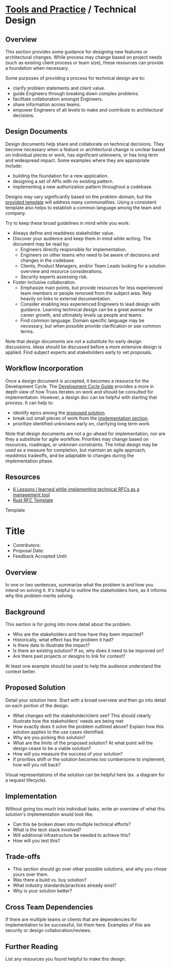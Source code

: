 # [Tools and Practice](../README.md) / Technical Design

## Overview

This section provides some guidance
for designing new features or architectural changes.
While process may change based on project needs
(such as existing client process or team size),
these resources can provide a foundation when necessary.

Some purposes of providing a process for technical design are to:

- clarify problem statements and client value.
- guide Engineers through breaking down complex problems.
- facilitate collaboration amongst Engineers.
- share information across teams.
- empower Engineers of all levels to make and contribute to architectural decisions.

## Design Documents

Design documents help share and collaborate on technical decisions.
They become necessary when a feature or architectural change
is unclear based on individual pieces or work,
has significant unknowns,
or has long term and widespread impact.
Some examples where they are appropriate include:

- building the foundation for a new application.
- designing a set of APIs with no existing pattern.
- implementing a new authorization pattern throughout a codebase.

Designs may vary significantly based on the problem domain,
but the [provided template](./design-document-template.md)
will address many commonalities.
Using a consistent template also helps to establish a common language among the team and company.

Try to keep these broad guidelines in mind while you work:

- Always define and readdress stakeholder value.
- Discover your audience and keep them in mind while writing.
  The document may be read by:
  - Engineers directly responsible for implementation.
  - Engineers on other teams who need to be aware of decisions and changes in the codebase.
  - Clients, Product Managers, and/or Team Leads looking for a solution overview and resource considerations.
  - Security experts assessing risk.
- Foster inclusive collaboration.
  - Emphasize main points,
    but provide resources for less experienced team members
    or people removed from the subject area.
    Rely heavily on links to external documentation.
  - Consider enabling less experienced Engineers to lead design with guidance.
    Learning technical design can be a great avenue for career growth,
    and ultimately levels up people and teams.
  - Find common language.
    Domain specific language may be necessary,
    but when possible provide clarification
    or use common terms.

Note that design documents are not a substitute for early design discussions.
Ideas should be discussed before a more extensive design is applied.
Find subject experts and stakeholders early to vet proposals.

## Workflow Incorporation

Once a design document is accepted,
it becomes a resource for the Development Cycle.
The [Development Cycle Guide](../../cycle/README.md)
provides a more in depth view of how Truss iterates on work
and should be consulted for implementation.
However, a design doc can be helpful with starting that process.
It can help to:

- identify epics among the [proposed solution](./design-document-template.md#proposed-solution).
- break out small pieces of work from the [implementation section](./design-document-template.md#implementation).
- prioritize identified unknowns early on, clarifying long term work.

Note that design documents are not a go-ahead for implementation,
nor are they a substitute for agile workflow.
Priorities may change based on resources, roadmaps, or unknown constraints.
The initial design may be used as a measure for completion,
but maintain an agile approach,
readdress tradeoffs,
and be adaptable to changes during the implementation phase.

## Resources

- [6 Lessons I learned while implementing technical RFCs as a management tool](https://buriti.ca/6-lessons-i-learned-while-implementing-technical-rfcs-as-a-management-tool-34687dbf46cb)
- [Rust RFC Template](https://github.com/rust-lang/rfcs/blob/master/0000-template.md)

Template

# Title

- Contributors:
- Proposal Date:
- Feedback Accepted Until:

## Overview

In one or two sentences,
summarize what the problem is and how you intend on solving it.
It's helpful to outline the stakeholders here,
as it informs why this problem merits solving.

## Background

This section is for going into more detail about the problem.

- Who are the stakeholders and how have they been impacted?
- Historically, what effect has the problem it had?
- Is there data to illustrate the impact?
- Is there an existing solution?
  If so, why does it need to be improved on?
- Are there past projects or designs to link for context?

At least one example should be used to help the audience understand the context better.

## Proposed Solution

Detail your solution here.
Start with a broad overview and then go into detail on each portion of the design.

- What changes will the stakeholder/client see?
  This should clearly illustrate how the stakeholders' needs are being met
- How exactly does it solve the problem outlined above?
  Explain how this solution applies to the use cases identified.
- Why are you picking this solution?
- What are the limits of the proposed solution?
  At what point will the design cease to be a viable solution?
- How will you measure the success of your solution?
- If priorities shift or the solution becomes too cumbersome to implement, how will you roll back?

Visual representations of the solution can be helpful here (ex. a diagram for a request lifecycle).

## Implementation

Without going too much into individual tasks,
write an overview of what this solution's implementation would look like.

- Can this be broken down into multiple technical efforts?
- What is the tech stack involved?
- Will additional infrastructure be needed to achieve this?
- How will you test this?

## Trade-offs

- This section should go over other possible solutions,
  and why you chose yours over them.
- Was there a build vs. buy solution?
- What industry standards/practices already exist?
- Why is your solution better?

## Cross Team Dependencies

If there are multiple teams or clients that are dependencies for implementation to be successful,
list them here.
Examples of this are security or design collaboration/reviews.

## Further Reading

List any resources you found helpful to make this design.
